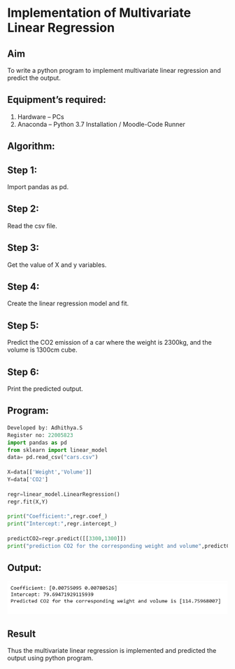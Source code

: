 # Implementation of Multivariate Linear Regression
## Aim
To write a python program to implement multivariate linear regression and predict the output.
## Equipment’s required:
1.	Hardware – PCs
2.	Anaconda – Python 3.7 Installation / Moodle-Code Runner
## Algorithm:
## Step 1:
Import pandas as pd.
## Step 2:
Read the csv file.
## Step 3:
Get the value of X and y variables.
## Step 4:
Create the linear regression model and fit.
## Step 5:
Predict the CO2 emission of a car where the weight is 2300kg, and the volume is 1300cm cube.
## Step 6:
Print the predicted output.
## Program:
```python
Developed by: Adhithya.S
Register no: 22005823
import pandas as pd
from sklearn import linear_model
data= pd.read_csv("cars.csv")

X=data[['Weight','Volume']]
Y=data['CO2']

regr=linear_model.LinearRegression()
regr.fit(X,Y)

print("Coefficient:",regr.coef_)
print("Intercept:",regr.intercept_)

predictCO2=regr.predict([[3300,1300]])
print("prediction CO2 for the corresponding weight and volume",predictCO2)
```
## Output:
![output](/filename15.png)
## Result
Thus the multivariate linear regression is implemented and predicted the output using python program.